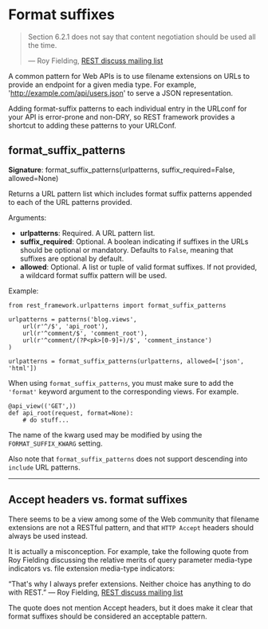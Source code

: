 <a class="github" href="urlpatterns.py"></a>

# Format suffixes

> Section 6.2.1 does not say that content negotiation should be
used all the time.
>
> &mdash; Roy Fielding, [REST discuss mailing list][cite]

A common pattern for Web APIs is to use filename extensions on URLs to provide an endpoint for a given media type.  For example, 'http://example.com/api/users.json' to serve a JSON representation. 

Adding format-suffix patterns to each individual entry in the URLconf for your API is error-prone and non-DRY, so REST framework provides a shortcut to adding these patterns to your URLConf.

## format_suffix_patterns

**Signature**: format_suffix_patterns(urlpatterns, suffix_required=False, allowed=None)

Returns a URL pattern list which includes format suffix patterns appended to each of the URL patterns provided.

Arguments:

* **urlpatterns**: Required.  A URL pattern list.
* **suffix_required**:  Optional.  A boolean indicating if suffixes in the URLs should be optional or mandatory.  Defaults to `False`, meaning that suffixes are optional by default.
* **allowed**:  Optional.  A list or tuple of valid format suffixes.  If not provided, a wildcard format suffix pattern will be used. 

Example:

    from rest_framework.urlpatterns import format_suffix_patterns
    
    urlpatterns = patterns('blog.views',
        url(r'^/$', 'api_root'),
        url(r'^comment/$', 'comment_root'),
        url(r'^comment/(?P<pk>[0-9]+)/$', 'comment_instance')
    )
    
    urlpatterns = format_suffix_patterns(urlpatterns, allowed=['json', 'html'])

When using `format_suffix_patterns`, you must make sure to add the `'format'` keyword argument to the corresponding views.  For example.

    @api_view(('GET',))
    def api_root(request, format=None):
        # do stuff...

The name of the kwarg used may be modified by using the `FORMAT_SUFFIX_KWARG` setting.

Also note that `format_suffix_patterns` does not support descending into `include` URL patterns.

---
        
## Accept headers vs. format suffixes

There seems to be a view among some of the Web community that filename extensions are not a RESTful pattern, and that `HTTP Accept` headers should always be used instead.  

It is actually a misconception.  For example, take the following quote from Roy Fielding discussing the relative merits of query parameter media-type indicators vs. file extension media-type indicators: 

&ldquo;That's why I always prefer extensions. Neither choice has anything to do with REST.&rdquo; &mdash; Roy Fielding, [REST discuss mailing list][cite2]

The quote does not mention Accept headers, but it does make it clear that format suffixes should be considered an acceptable pattern.

[cite]: http://tech.groups.yahoo.com/group/rest-discuss/message/5857
[cite2]: http://tech.groups.yahoo.com/group/rest-discuss/message/14844